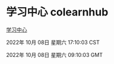 # 学习中心 colearnhub
[学习中心](http://27.19.33.125:56308/colearnhub/)

2022年 10月 08日 星期六 17:10:03 CST

2022年 10月 08日 星期六 09:10:03 GMT
